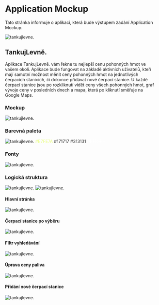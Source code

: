 # Application Mockup
Tato stránka informuje o aplikaci, která bude výstupem zadání Application Mockup.

![tankujlevne.](https://github.com/pslib-cz/2021l4web-app-mockup-vanaondrej/blob/main/docs/images/tankujlevne.jpg)

## TankujLevně.

Aplikace TankujLevně. vám řekne tu nejlepší cenu pohonných hmot ve vašem okolí. Aplikace bude fungovat na základě aktivních uživatelů, kteří mají samotní možnost měnit ceny pohonných hmot na jednotlivých čerpacích stanicích, či dokonce přidávat nové čerpací stanice.
U každé čerpací stanice jsou po rozkliknutí vidět ceny všech pohonných hmot, graf vývoje ceny v posledních dnech a mapa, která po kliknutí směřuje na Google Maps.
### Mockup
![tankujlevne.](https://github.com/pslib-cz/2021l4web-app-mockup-vanaondrej/blob/main/docs/manual/mockup.jpg)
### Barevná paleta
![tankujlevne.](https://github.com/pslib-cz/2021l4web-app-mockup-vanaondrej/blob/main/docs/manual/barevná%20paleta.jpg)
<span style="color:#E7FE7A">#E7FE7A</span>
<span style="color:#171717">#171717</span>
<span style="color:#313131">#313131</span>
<span style="color:white">#FFFFFF</span>

### Fonty
![tankujlevne.](https://github.com/pslib-cz/2021l4web-app-mockup-vanaondrej/blob/main/docs/manual/fonty.jpg)
### Logická struktura
![tankujlevne.](https://github.com/pslib-cz/2021l4web-app-mockup-vanaondrej/blob/main/docs/manual/logická%20stránka%20a%20struktura_1.jpg)
![tankujlevne.](https://github.com/pslib-cz/2021l4web-app-mockup-vanaondrej/blob/main/docs/manual/logická%20stránka%20a%20struktura_2.jpg)
#### Hlavní stránka
![tankujlevne.](https://github.com/pslib-cz/2021l4web-app-mockup-vanaondrej/blob/main/docs/manual/hlavn%C3%AD%20stránka.jpg)
#### Čerpací stanice po výběru
![tankujlevne.](https://github.com/pslib-cz/2021l4web-app-mockup-vanaondrej/blob/main/docs/manual/čerpac%C3%AD%20stanice%20po%20výběru.jpg)
#### FIltr vyhledávání
![tankujlevne.](https://github.com/pslib-cz/2021l4web-app-mockup-vanaondrej/blob/main/docs/manual/filtry.jpg)
#### Úprava ceny paliva
![tankujlevne.](https://github.com/pslib-cz/2021l4web-app-mockup-vanaondrej/blob/main/docs/manual/úprava%20ceny%20paliva.jpg)
#### Přidání nové čerpací stanice
![tankujlevne.](https://github.com/pslib-cz/2021l4web-app-mockup-vanaondrej/blob/main/docs/manual/úprava%20ceny%20paliva%20–%201.jpg)

